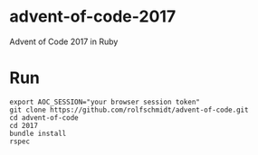 # advent-of-code-2017

Advent of Code 2017 in Ruby

# Run

```
export AOC_SESSION="your browser session token"
git clone https://github.com/rolfschmidt/advent-of-code.git
cd advent-of-code
cd 2017
bundle install
rspec
```
